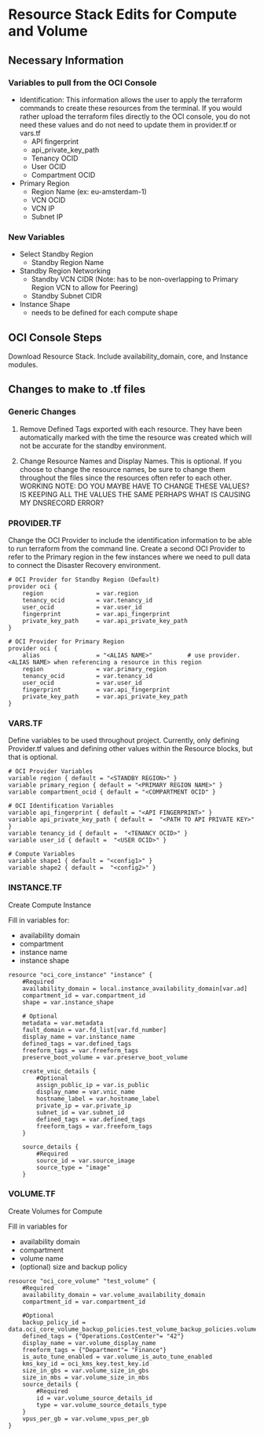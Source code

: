 

# Resource Stack Edits for Compute and Volume


## Necessary Information

### Variables to pull from the OCI Console

- Identification: This information allows the user to apply the terraform commands to create these resources from the terminal. If you would rather upload the terraform files directly to the OCI console, you do not need these values and do not need to update them in provider.tf or vars.tf
    - API fingerprint
    - api_private_key_path
    - Tenancy OCID
    - User OCID
    - Compartment OCID
- Primary Region
    - Region Name (ex: eu-amsterdam-1)
    - VCN OCID              
    - VCN IP                
    - Subnet IP                  

### New Variables

- Select Standby Region     
    - Standby Region Name 
- Standby Region Networking
    - Standby VCN CIDR (Note: has to be non-overlapping to Primary Region VCN to allow for Peering)
    - Standby Subnet CIDR 
 -    Instance Shape
      - needs to be defined for each compute shape                                              


## OCI Console Steps

 Download Resource Stack. Include availability_domain, core, and Instance modules.
 
## Changes to make to .tf files

### Generic Changes

1. Remove Defined Tags exported with each resource. They have been automatically marked with the time the resource was created which will not be accurate for the standby environment.

2. Change Resource Names and Display Names. This is optional. If you choose to change the resource names, be sure to change them throughout the files since the resources often refer to each other. 
WORKING NOTE: DO YOU MAYBE HAVE TO CHANGE THESE VALUES? IS KEEPING ALL THE VALUES THE SAME PERHAPS WHAT IS CAUSING MY DNSRECORD ERROR?

### PROVIDER.TF

Change the OCI Provider to include the identification information to be able to run terraform from the command line. Create a second OCI Provider to refer to the Primary region in the few instances where we need to pull data to connect the Disaster Recovery environment.
```
# OCI Provider for Standby Region (Default)
provider oci {
	region 		         = var.region
	tenancy_ocid         = var.tenancy_id   
  	user_ocid            = var.user_id
  	fingerprint          = var.api_fingerprint
  	private_key_path     = var.api_private_key_path
}

# OCI Provider for Primary Region 
provider oci { 
  	alias                = "<ALIAS NAME>"          # use provider.<ALIAS NAME> when referencing a resource in this region
  	region               = var.primary_region
  	tenancy_ocid         = var.tenancy_id
	user_ocid            = var.user_id
  	fingerprint          = var.api_fingerprint
  	private_key_path     = var.api_private_key_path
}
```

### VARS.TF

Define variables to be used throughout project. Currently, only defining Provider.tf values and defining other values within the Resource blocks, but that is optional.
```
# OCI Provider Variables
variable region { default = "<STANDBY REGION>" }
variable primary_region { default = "<PRIMARY REGION NAME>" }
variable compartment_ocid { default = "<COMPARTMENT OCID" }

# OCI Identification Variables
variable api_fingerprint { default = "<API FINGERPRINT>" }
variable api_private_key_path { default =  "<PATH TO API PRIVATE KEY>" }
variable tenancy_id { default =  "<TENANCY OCID>" }
variable user_id { default =  "<USER OCID>" }

# Compute Variables
variable shape1 { default = "<config1>" }
variable shape2 { default =  "<config2>" }
```





### INSTANCE.TF

Create Compute Instance

 Fill in variables for:
 - availability domain
 - compartment
 - instance name
 - instance shape

```
resource "oci_core_instance" "instance" {
    #Required
    availability_domain = local.instance_availability_domain[var.ad]
    compartment_id = var.compartment_id
    shape = var.instance_shape

    # Optional
    metadata = var.metadata
    fault_domain = var.fd_list[var.fd_number]
    display_name = var.instance_name
    defined_tags = var.defined_tags
    freeform_tags = var.freeform_tags
    preserve_boot_volume = var.preserve_boot_volume

    create_vnic_details {
        #Optional
        assign_public_ip = var.is_public
        display_name = var.vnic_name
        hostname_label = var.hostname_label
        private_ip = var.private_ip
        subnet_id = var.subnet_id
        defined_tags = var.defined_tags
        freeform_tags = var.freeform_tags
    }

    source_details {
        #Required
        source_id = var.source_image
        source_type = "image"
    }
   ```


### VOLUME.TF

Create Volumes for Compute

 Fill in variables for 
 - availability domain
 - compartment
 - volume name
 - (optional) size and backup policy

```hcl
resource "oci_core_volume" "test_volume" {
    #Required
    availability_domain = var.volume_availability_domain
    compartment_id = var.compartment_id

    #Optional
    backup_policy_id = data.oci_core_volume_backup_policies.test_volume_backup_policies.volume_backup_policies.0.id
    defined_tags = {"Operations.CostCenter"= "42"}
    display_name = var.volume_display_name
    freeform_tags = {"Department"= "Finance"}
    is_auto_tune_enabled = var.volume_is_auto_tune_enabled
    kms_key_id = oci_kms_key.test_key.id
    size_in_gbs = var.volume_size_in_gbs
    size_in_mbs = var.volume_size_in_mbs
    source_details {
        #Required
        id = var.volume_source_details_id
        type = var.volume_source_details_type
    }
    vpus_per_gb = var.volume_vpus_per_gb
}
```


